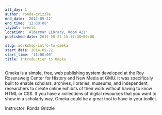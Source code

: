 ```yaml
---
all_day: 1
author: ronda-grizzle
end_date: '2014-09-22'
end_time: '12:00:00'
layout: events
location: 'Alderman Library, Room 421'
published-date: 2014-08-25 15:17:38+00:00

slug: workshop-intro-to-omeka
start_date: 2014-09-22
start_time: '11:00:00'
title: Introduction to Omeka
---
```


Omeka is a simple, free, web publishing system developed at the Roy Rosensweig Center for History and New Media at GMU. It was specifically built to enable scholars, archives, libraries, museums, and independent researchers to create online exhibits of their work without having to know HTML or CSS. If you have a collections of digital resources that you want to show in a scholarly way, Omeka could be a great tool to have in your toolkit.

Instructor: Ronda Grizzle
